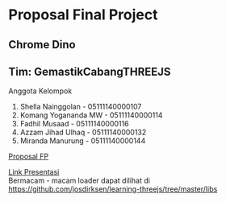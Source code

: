 # Proposal Final Project
## Chrome Dino

## Tim: GemastikCabangTHREEJS
Anggota Kelompok
1. Shella Nainggolan - 05111140000107
2. Komang Yogananda MW - 05111140000114
3. Fadhil Musaad - 05111140000116
4. Azzam Jihad Ulhaq - 05111140000132
5. Miranda Manurung - 05111140000144


[Proposal FP](Presentasi.pdf)


[Link Presentasi](https://docs.google.com/presentation/d/17prRzRV1WfcKEVP179wIkMA0Amb_d3i-FteFsEFwlVc/edit?usp=sharing)<br>
Bermacam - macam loader dapat dilihat di https://github.com/josdirksen/learning-threejs/tree/master/libs
